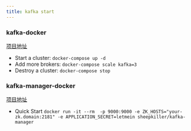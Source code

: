 ```yaml
---
title: kafka start
---
```


### kafka-docker
[项目地址](git@github.com:wurstmeister/kafka-docker.git)
- Start a cluster: `docker-compose up -d`
- Add more brokers: `docker-compose scale kafka=3`
- Destroy a cluster: `docker-compose stop`

### kafka-manager-docker
[项目地址](git@github.com:sheepkiller/kafka-manager-docker.git)
- Quick Start
    `docker run -it --rm  -p 9000:9000 -e ZK_HOSTS="your-zk.domain:2181" -e APPLICATION_SECRET=letmein sheepkiller/kafka-manager`
